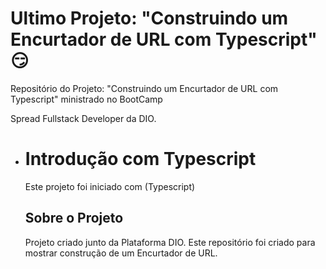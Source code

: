 # Ultimo Projeto: "Construindo um Encurtador de URL com Typescript" :smirk:

Repositório do Projeto: "Construindo um Encurtador de URL com Typescript" ministrado no BootCamp

Spread Fullstack Developer da DIO.



- # Introdução com Typescript

  Este projeto foi iniciado com (Typescript)

  ## Sobre o Projeto

   Projeto criado junto da Plataforma DIO. Este repositório foi criado para mostrar construção de um Encurtador de URL.

  
